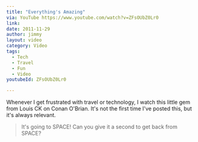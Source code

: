 ```yaml
---
title: "Everything's Amazing"
via: YouTube https://www.youtube.com/watch?v=ZFsOUbZ0Lr0
link:
date: 2011-11-29
author: jimmy
layout: video
category: Video
tags:
  - Tech
  - Travel
  - Fun
  - Video
youtubeId: ZFsOUbZ0Lr0

---
```

Whenever I get frustrated with travel or technology, I watch this little gem from Louis CK on Conan O'Brian. It's not the first time I've posted this, but it's always relevant. 

> It's going to SPACE! Can you give it a second to get back from SPACE? 

